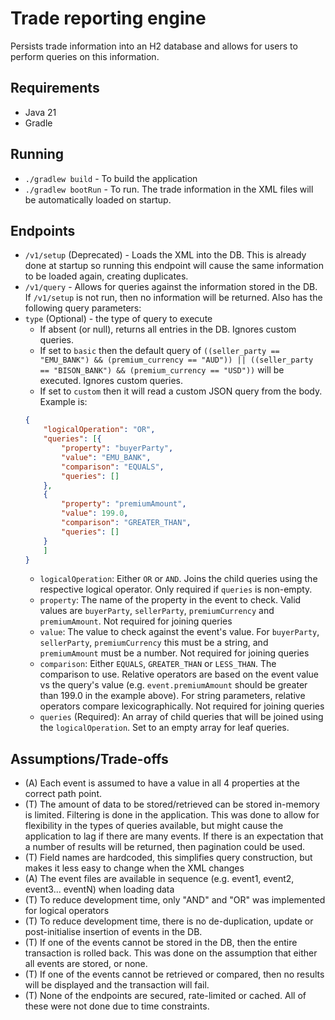 # Trade reporting engine

Persists trade information into an H2 database and allows for users to perform queries on this information.

## Requirements

- Java 21
- Gradle

## Running

- `./gradlew build` - To build the application
- `./gradlew bootRun` - To run. The trade information in the XML files will be automatically loaded on startup.

## Endpoints

- `/v1/setup` (Deprecated) - Loads the XML into the DB. This is already done at startup so running this endpoint will cause the same information to be loaded again, creating duplicates.
- `/v1/query` - Allows for queries against the information stored in the DB. If `/v1/setup` is not run, then no information will be returned. 
Also has the following query parameters:
- `type` (Optional) - the type of query to execute
  - If absent (or null), returns all entries in the DB. Ignores custom queries.
  - If set to `basic` then the default query of 
  `((seller_party == "EMU_BANK") && (premium_currency == "AUD")) || ((seller_party == "BISON_BANK") && (premium_currency == "USD"))` will be executed. Ignores custom queries.
  - If set to `custom` then it will read a custom JSON query from the body. Example is:
  ```json
  {
      "logicalOperation": "OR",
      "queries": [{
          "property": "buyerParty",
          "value": "EMU_BANK",
          "comparison": "EQUALS",
          "queries": []
      },
      {
          "property": "premiumAmount",
          "value": 199.0,
          "comparison": "GREATER_THAN",
          "queries": []
      }
      ]
  }
  ```
    - `logicalOperation`: Either `OR` or `AND`. Joins the child queries using the respective logical operator. Only required if `queries` is non-empty.
    - `property`: The name of the property in the event to check. Valid values are `buyerParty`, `sellerParty`, `premiumCurrency` and `premiumAmount`. Not required for joining queries
    - `value`: The value to check against the event's value. For `buyerParty`, `sellerParty`, `premiumCurrency` this must be a string, and `premiumAmount` must be a number. Not required for joining queries
    - `comparison`: Either `EQUALS`, `GREATER_THAN` or `LESS_THAN`. The comparison to use. Relative operators are based on the event value vs the query's value (e.g. `event.premiumAmount` should be greater than 199.0 in the example above). For string parameters, relative operators compare lexicographically. Not required for joining queries
    - `queries` (Required): An array of child queries that will be joined using the `logicalOperation`. Set to an empty array for leaf queries.

## Assumptions/Trade-offs

- (A) Each event is assumed to have a value in all 4 properties at the correct path point.
- (T) The amount of data to be stored/retrieved can be stored in-memory is limited. Filtering is done in the application. 
This was done to allow for flexibility in the types of queries available, but might cause the application to lag if there are many events.
If there is an expectation that a number of results will be returned, then pagination could be used.
- (T) Field names are hardcoded, this simplifies query construction, but makes it less easy to change when the XML changes
- (A) The event files are available in sequence (e.g. event1, event2, event3... eventN) when loading data
- (T) To reduce development time, only "AND" and "OR" was implemented for logical operators
- (T) To reduce development time, there is no de-duplication, update or post-initialise insertion of events in the DB.
- (T) If one of the events cannot be stored in the DB, then the entire transaction is rolled back. This was done on the assumption that either
all events are stored, or none.
- (T) If one of the events cannot be retrieved or compared, then no results will be displayed and the transaction will fail.
- (T) None of the endpoints are secured, rate-limited or cached. All of these were not done due to time constraints.